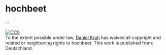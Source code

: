 # hochbeet
--





<p xmlns:dct="http://purl.org/dc/terms/" xmlns:vcard="http://www.w3.org/2001/vcard-rdf/3.0#">
 <a rel="license"
    href="http://creativecommons.org/publicdomain/zero/1.0/">
   <img src="http://i.creativecommons.org/p/zero/1.0/88x31.png" style="border-style: none;" alt="CC0" />
 </a>
 <br />
 To the extent possible under law,
 <a rel="dct:publisher"
    href="https://github.com/Moorviper/hochbeet">
   <span property="dct:title">Daniel Krah</span></a>
 has waived all copyright and related or neighboring rights to
 <span property="dct:title">hochbeet</span>.
This work is published from:
<span property="vcard:Country" datatype="dct:ISO3166"
     content="DE" about="https://github.com/Moorviper/hochbeet">
 Deutschland</span>.
</p>
